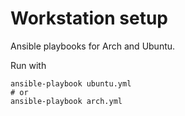 # Workstation setup

Ansible playbooks for Arch and Ubuntu.

Run with

```shell
ansible-playbook ubuntu.yml
# or
ansible-playbook arch.yml
```